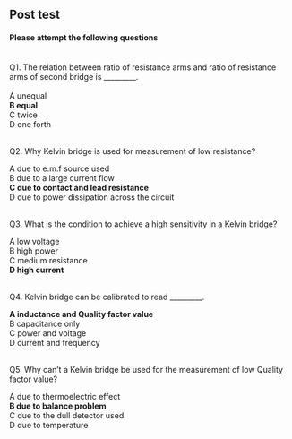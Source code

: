## Post test
#### Please attempt the following questions

<br>
Q1. The relation between ratio of resistance arms and ratio of resistance arms of second bridge is _________.<br>
<br>
A   unequal<br>
<b>B   equal</b><br>
C   twice<br>
D   one forth<br>
<br>

Q2. Why Kelvin bridge is used for measurement of low resistance?<br> 

A   due to e.m.f source used<br>
B   due to a large current flow<br>
<b>C   due to contact and lead resistance</b><br>
D   due to power dissipation across the circuit<br>
<br>

Q3. What is the condition to achieve a high sensitivity in a Kelvin bridge?<br>

A   low voltage<br>
B   high power<br>
C   medium resistance<br>
<b>D   high current</b><br><br>


Q4.  Kelvin bridge can be calibrated to read _________.<br>

<b>A   inductance and Quality factor value</b><br>
B   capacitance only<br>
C   power and voltage<br>
D   current and frequency<br><br>


Q5. Why can’t a Kelvin bridge be used for the measurement of low Quality factor value?<br>

A   due to thermoelectric effect<br>
<b>B   due to balance problem</b><br>
C   due to the dull detector used<br>
D   due to temperature<br>
<br>



